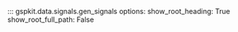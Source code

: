 ::: gspkit.data.signals.gen_signals
    options:
      show_root_heading: True
      show_root_full_path: False